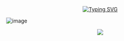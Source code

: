 <center><a href="https://git.io/typing-svg"><img src="https://readme-typing-svg.demolab.com?font=Fira+Code&size=22&pause=1000&color=E4B1F7&center=true&vCenter=true&width=435&lines=DEVELOPER+%7C+PROGRAMMER+%7C+LEARNER" alt="Typing SVG" /></a></center>


![image](https://github.com/zehrasbr/zehrasbr/assets/120209419/4ef83396-0564-4a84-9119-47d0601e4dd3)

<p align="center"><img src="https://media.giphy.com/media/TIejJSkHLZh4s/giphy.gif" /> </p>
